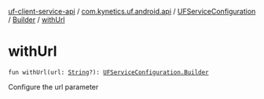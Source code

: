 [uf-client-service-api](../../../index.md) / [com.kynetics.uf.android.api](../../index.md) / [UFServiceConfiguration](../index.md) / [Builder](index.md) / [withUrl](./with-url.md)

# withUrl

`fun withUrl(url: `[`String`](https://kotlinlang.org/api/latest/jvm/stdlib/kotlin/-string/index.html)`?): `[`UFServiceConfiguration.Builder`](index.md)

Configure the url parameter

